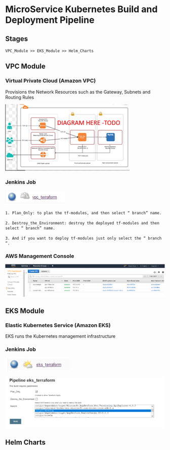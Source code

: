 # MicroService Kubernetes Build and Deployment Pipeline

## Stages

```
VPC_Module >> EKS_Module >> Helm_Charts
```

## VPC Module

### Virtual Private Cloud (Amazon VPC)

Provisions the Network Resources such as the Gateway, Subnets and Routing Rules

![](images/vpc-diagram.png)

### Jenkins Job

![](images/vpc-jenkins.png)

```
1. Plan_Only: to plan the tf-modules, and then select “ branch” name.

2. Destroy_the_Environment: destroy the deployed tf-modules and then select “ branch” name.

3. And if you want to deploy tf-modules just only select the “ branch ”.
```
### AWS Management Console


![](images/vpc-aws.png)


## EKS Module

### Elastic Kubernetes Service (Amazon EKS)

EKS runs the Kubernetes management infrastructure 

### Jenkins Job


![](images/eks-jenkins.png)



![](images/eks_terraform.png)


## Helm Charts

 